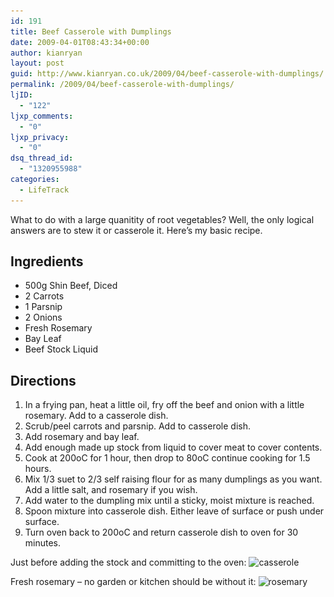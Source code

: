 ```yaml
---
id: 191
title: Beef Casserole with Dumplings
date: 2009-04-01T08:43:34+00:00
author: kianryan
layout: post
guid: http://www.kianryan.co.uk/2009/04/beef-casserole-with-dumplings/
permalink: /2009/04/beef-casserole-with-dumplings/
ljID:
  - "122"
ljxp_comments:
  - "0"
ljxp_privacy:
  - "0"
dsq_thread_id:
  - "1320955988"
categories:
  - LifeTrack
---
```

What to do with a large quanitity of root vegetables? Well, the only logical answers are to stew it or casserole it. Here&#8217;s my basic recipe.

## Ingredients

  * 500g Shin Beef, Diced
  * 2 Carrots
  * 1 Parsnip
  * 2 Onions
  * Fresh Rosemary
  * Bay Leaf
  * Beef Stock Liquid

## Directions

  1. In a frying pan, heat a little oil, fry off the beef and onion with a little rosemary. Add to a casserole dish.
  2. Scrub/peel carrots and parsnip. Add to casserole dish.
  3. Add rosemary and bay leaf.
  4. Add enough made up stock from liquid to cover meat to cover contents.
  5. Cook at 200oC for 1 hour, then drop to 80oC continue cooking for 1.5 hours.
  6. Mix 1/3 suet to 2/3 self raising flour for as many dumplings as you want. Add a little salt, and rosemary if you wish.
  7. Add water to the dumpling mix until a sticky, moist mixture is reached.
  8. Spoon mixture into casserole dish. Either leave of surface or push under surface.
  9. Turn oven back to 200oC and return casserole dish to oven for 30 minutes.

Just before adding the stock and committing to the oven: <img src="/assets/images/2009/04/casserole-300x200.jpg" alt="casserole" title="casserole"   class="alignnone size-medium wp-image-193" srcset="/assets/images/2009/04/casserole-300x200.jpg 300w, /assets/images/2009/04/casserole.jpg 1024w" sizes="(max-width: 300px) 100vw, 300px" />

Fresh rosemary &#8211; no garden or kitchen should be without it: <img src="/assets/images/2009/04/rosemary-300x200.jpg" alt="rosemary" title="rosemary"   class="alignnone size-medium wp-image-194" srcset="/assets/images/2009/04/rosemary-300x200.jpg 300w, /assets/images/2009/04/rosemary.jpg 1024w" sizes="(max-width: 300px) 100vw, 300px" />